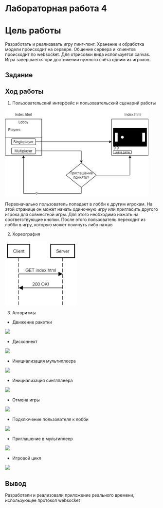 # Лабораторная работа 4
# Цель работы
Разработать и реализавать игру пинг-понг. Хранение и обработка модели происходит на сервере. Общение сервера и клиентов происходит по websocket. Для отрисовки вида используется canvas. Игра завершается при достижении нужного счёта одним из игроков
## Задание


## Ход работы
1. Пользовательский интерфейс и пользовательский сценарий работы

![](https://github.com/OneBumBot/Lab4_Pong/blob/main/IMAGES/Интерфейс.png)

Первоначально пользователь попадает в лобби к другим игрокам. На этой странице он может начать одиночную игру или пригласить другого игрока для совместной игры. Для этого необходимо нажать на соответствующие кнопки. После этого пользователь переходит из лобби в игру, которую может покинуть либо нажав

2. Хореография

![](https://github.com/OneBumBot/Lab4_Pong/blob/main/IMAGES/Хореография.png)

3. Алгоритмы 
- Движение ракетки

![](https://github.com/OneBumBot/Lab4_Pong/tree/main/IMAGES/Движение%20ракетки.png)

- Дисконнект

![](https://github.com/OneBumBot/Lab4_Pong/tree/main/IMAGES/Дисконнект.png)

- Инициализация мультиплеера

![](https://github.com/OneBumBot/Lab4_Pong/tree/main/IMAGES/Инициализация%20мультиплеера.png)

- Инициализация синглплеера

![](https://github.com/OneBumBot/Lab4_Pong/tree/main/IMAGES/Инициализация%20синглплеера.png)

- Отмена игры

![](https://github.com/OneBumBot/Lab4_Pong/tree/main/IMAGES/Отменить%20игру.png)

- Подключение пользователя к лобби

![](https://github.com/OneBumBot/Lab4_Pong/tree/main/IMAGES/Подключение%20пользователя%20в%20лобби.png)

- Приглашение в мультиплеер

![](https://github.com/OneBumBot/Lab4_Pong/tree/main/IMAGES/Приглашение%20в%20мультиплеер.png)

- Игровой цикл

![](https://github.com/OneBumBot/Lab4_Pong/tree/main/IMAGES/игровой%цикл.png)


## Вывод
Разработали и реализовали приложение реального времени, использующее протокол websocket 
